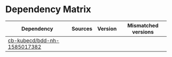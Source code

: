 # Dependency Matrix

Dependency | Sources | Version | Mismatched versions
---------- | ------- | ------- | -------------------
[cb-kubecd/bdd-nh-1585017382](https://github.com/cb-kubecd/bdd-nh-1585017382.git) |  | []() | 
